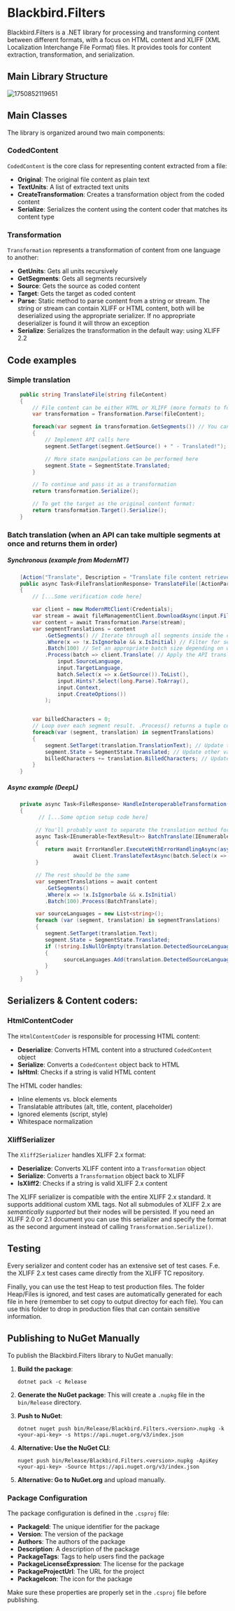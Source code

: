 # Blackbird.Filters

Blackbird.Filters is a .NET library for processing and transforming content between different formats, with a focus on HTML content and XLIFF (XML Localization Interchange File Format) files. It provides tools for content extraction, transformation, and serialization.

## Main Library Structure

![1750852119651](image/readme/1750852119651.png)

## Main Classes

The library is organized around two main components:

### CodedContent

`CodedContent` is the core class for representing content extracted from a file:

- **Original**: The original file content as plain text
- **TextUnits**: A list of extracted text units
- **CreateTransformation**: Creates a transformation object from the coded content
- **Serialize**: Serializes the content using the content coder that matches its content type

### Transformation

`Transformation` represents a transformation of content from one language to another:

- **GetUnits**: Gets all units recursively
- **GetSegments**: Gets all segments recursively
- **Source**: Gets the source as coded content
- **Target**: Gets the target as coded content
- **Parse**: Static method to parse content from a string or stream. The string or stream can contain XLIFF or HTML content, both will be deserialized using the appropriate serializer. If no appropriate deserializer is found it will throw an exception
- **Serialize**: Serializes the transformation in the default way: using XLIFF 2.2

## Code examples

### Simple translation
```cs
    public string TranslateFile(string fileContent)
    {
        // File content can be either HTML or XLIFF (more formats to follow soon)
        var transformation = Transformation.Parse(fileContent);

        foreach(var segment in transformation.GetSegments()) // You can also add .batch() to batch segments
        {
            // Implement API calls here
            segment.SetTarget(segment.GetSource() + " - Translated!"); 

            // More state manipulations can be performed here
            segment.State = SegmentState.Translated; 
        }

        // To continue and pass it as a transformation
        return transformation.Serialize();

        // To get the target as the original content format:
        return transformation.Target().Serialize();
    }
```

### Batch translation (when an API can take multiple segments at once and returns them in order)

##### Synchronous (example from ModernMT)
```cs
    [Action("Translate", Description = "Translate file content retrieved from a CMS or file storage. The output can be used in compatible actions")]
    public async Task<FileTranslationResponse> TranslateFile([ActionParameter] TranslateFileRequest input)
    {
        // [...Some verification code here]

        var client = new ModernMtClient(Credentials);
        var stream = await fileManagementClient.DownloadAsync(input.File);
        var content = await Transformation.Parse(stream);
        var segmentTranslations = content
            .GetSegments() // Iterate through all segments inside the content
            .Where(x => !x.IsIgnorbale && x.IsInitial) // Filter for segments that actually need to be translated
            .Batch(100) // Set an appropriate batch size depending on what the API can handle
            .Process(batch => client.Translate( // Apply the API translation method, takes a single batch
                input.SourceLanguage, 
                input.TargetLanguage, 
                batch.Select(x => x.GetSource()).ToList(),
                input.Hints?.Select(long.Parse).ToArray(), 
                input.Context, 
                input.CreateOptions())
            );


        var billedCharacters = 0;
        // Loop over each segment result. .Process() returns a tuple containing the original segment paired with each translation
        foreach(var (segment, translation) in segmentTranslations) 
        {
            segment.SetTarget(translation.TranslationText); // Update the target
            segment.State = SegmentState.Translated; // Update other variabels
            billedCharacters += translation.BilledCharacters; // Update other counters relevant to the output depending on the app
        }
    }
```

##### Async example (DeepL)
```cs
    private async Task<FileResponse> HandleInteroperableTransformation(Transformation content, ContentTranslationRequest input)
    {
          // [...Some option setup code here]

         // You'll probably want to separate the translation method for readability and proper typing.
         async Task<IEnumerable<TextResult>> BatchTranslate(IEnumerable<Segment> batch)
         {
            return await ErrorHandler.ExecuteWithErrorHandlingAsync(async () =>
                     await Client.TranslateTextAsync(batch.Select(x => x.GetSource()), content.SourceLanguage, input.TargetLanguage, options));
         }

         // The rest should be the same
         var segmentTranslations = await content
            .GetSegments()
            .Where(x => !x.IsIgnorbale && x.IsInitial)
            .Batch(100).Process(BatchTranslate);

         var sourceLanguages = new List<string>();
         foreach (var (segment, translation) in segmentTranslations)
         {
            segment.SetTarget(translation.Text);
            segment.State = SegmentState.Translated;
            if (!string.IsNullOrEmpty(translation.DetectedSourceLanguageCode))
            {
                  sourceLanguages.Add(translation.DetectedSourceLanguageCode.ToLower());
            }
         }
    }
```

## Serializers & Content coders:


### HtmlContentCoder

The `HtmlContentCoder` is responsible for processing HTML content:

- **Deserialize**: Converts HTML content into a structured `CodedContent` object
- **Serialize**: Converts a `CodedContent` object back to HTML
- **IsHtml**: Checks if a string is valid HTML content

The HTML coder handles:
- Inline elements vs. block elements
- Translatable attributes (alt, title, content, placeholder)
- Ignored elements (script, style)
- Whitespace normalization

### XliffSerializer

The `Xliff2Serializer` handles XLIFF 2.x format:

- **Deserialize**: Converts XLIFF content into a `Transformation` object
- **Serialize**: Converts a `Transformation` object back to XLIFF
- **IsXliff2**: Checks if a string is valid XLIFF 2.x content

The XLIFF serializer is compatible with the entire XLIFF 2.x standard. It supports additional custom XML tags. Not all submodules of XLIFF 2.x are *semantically supported* but their nodes will be persisted.
If you need an XLIFF 2.0 or 2.1 document you can use this serializer and specify the format as the second argument instead of calling `Transformation.Serialize()`.

## Testing
Every serializer and content coder has an extensive set of test cases. F.e. the XLIFF 2.x test cases came directly from the XLIFF TC repository.

Finally, you can use the test Heap to test production files. The folder Heap/Files is ignored, and test cases are automatically generated for each file in here (remember to set copy to output directoy for each file). You can use this folder to drop in production files that can contain sensitive information.

## Publishing to NuGet Manually

To publish the Blackbird.Filters library to NuGet manually:

1. **Build the package**:
   ```
   dotnet pack -c Release
   ```

2. **Generate the NuGet package**:
   This will create a `.nupkg` file in the `bin/Release` directory.

3. **Push to NuGet**:
   ```
   dotnet nuget push bin/Release/Blackbird.Filters.<version>.nupkg -k <your-api-key> -s https://api.nuget.org/v3/index.json
   ```

4. **Alternative: Use the NuGet CLI**:
   ```
   nuget push bin/Release/Blackbird.Filters.<version>.nupkg -ApiKey <your-api-key> -Source https://api.nuget.org/v3/index.json
   ```

5. **Alternative: Go to NuGet.org** and upload manually.

### Package Configuration

The package configuration is defined in the `.csproj` file:

- **PackageId**: The unique identifier for the package
- **Version**: The version of the package
- **Authors**: The authors of the package
- **Description**: A description of the package
- **PackageTags**: Tags to help users find the package
- **PackageLicenseExpression**: The license for the package
- **PackageProjectUrl**: The URL for the project
- **PackageIcon**: The icon for the package

Make sure these properties are properly set in the `.csproj` file before publishing.